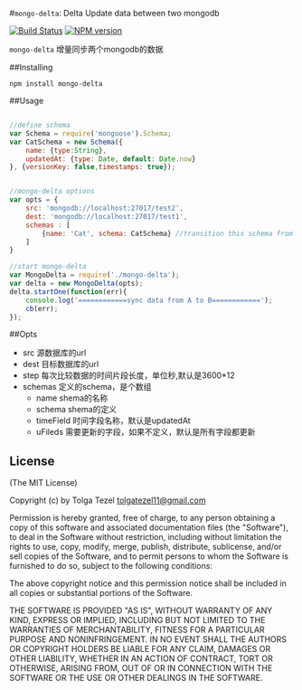 


#`mongo-delta`: Delta Update data between two mongodb

[![Build Status](https://api.travis-ci.org/cangzhen/mongo-delta.svg?branch=master)](https://travis-ci.org/cangzhen/mongo-delta)
[![NPM version](https://badge.fury.io/js/mongo-delta.svg)](https://www.npmjs.com/package/mongo-delta)

`mongo-delta` 增量同步两个mongodb的数据


##Installing

```
npm install mongo-delta
```

##Usage

```javascript

//define schema
var Schema = require('mongoose').Schema;
var CatSchema = new Schema({
    name: {type:String},
    updatedAt: {type: Date, default: Date.now}
}, {versionKey: false,timestamps: true});


//mongo-delta options
var opts = {
    src: 'mongodb://localhost:27017/test2',
    dest: 'mongodb://localhost:27017/test1',
    schemas : [
        {name: 'Cat', schema: CatSchema} //transition this schema from src to dest
    ]
}

//start mongo-delta
var MongoDelta = require('./mongo-delta');
var delta = new MongoDelta(opts);
delta.startOne(function(err){
    console.log('============sync data from A to B============');
    cb(err);
});


```

##Opts

- src 源数据库的url
- dest 目标数据库的url
- step 每次比较数据的时间片段长度，单位秒,默认是3600*12
- schemas 定义的schema，是个数组
    - name shema的名称
    - schema shema的定义
    - timeField 时间字段名称，默认是updatedAt
    - uFileds 需要更新的字段，如果不定义，默认是所有字段都更新
    

## License

(The MIT License)

Copyright (c) by Tolga Tezel <tolgatezel11@gmail.com>

Permission is hereby granted, free of charge, to any person obtaining a copy
of this software and associated documentation files (the "Software"), to deal
in the Software without restriction, including without limitation the rights
to use, copy, modify, merge, publish, distribute, sublicense, and/or sell
copies of the Software, and to permit persons to whom the Software is
furnished to do so, subject to the following conditions:

The above copyright notice and this permission notice shall be included in
all copies or substantial portions of the Software.

THE SOFTWARE IS PROVIDED "AS IS", WITHOUT WARRANTY OF ANY KIND, EXPRESS OR
IMPLIED, INCLUDING BUT NOT LIMITED TO THE WARRANTIES OF MERCHANTABILITY,
FITNESS FOR A PARTICULAR PURPOSE AND NONINFRINGEMENT. IN NO EVENT SHALL THE
AUTHORS OR COPYRIGHT HOLDERS BE LIABLE FOR ANY CLAIM, DAMAGES OR OTHER
LIABILITY, WHETHER IN AN ACTION OF CONTRACT, TORT OR OTHERWISE, ARISING FROM,
OUT OF OR IN CONNECTION WITH THE SOFTWARE OR THE USE OR OTHER DEALINGS IN
THE SOFTWARE.
